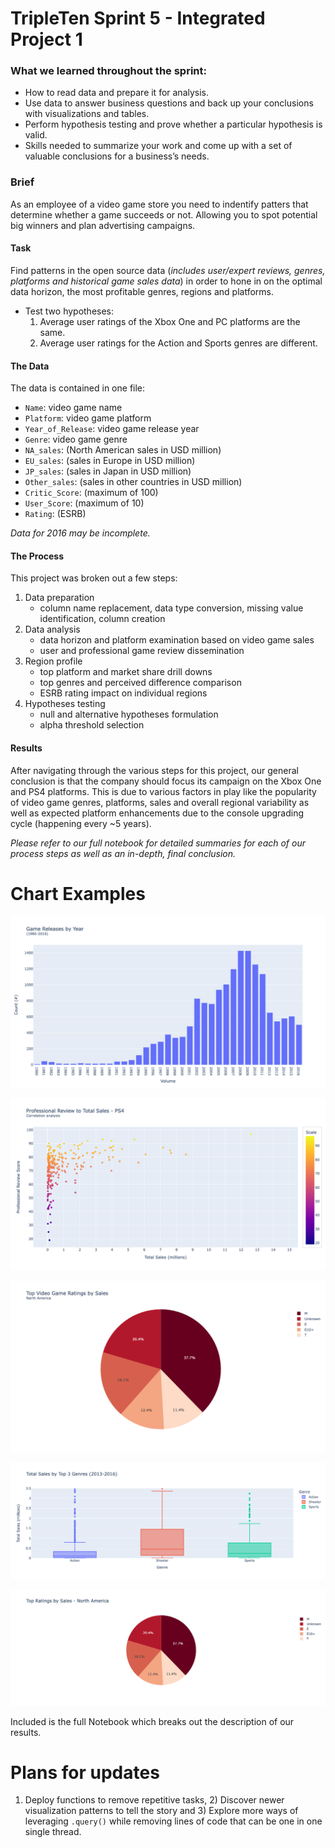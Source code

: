 # TripleTen Sprint 5 - Integrated Project 1

### What we learned throughout the sprint:

- How to read data and prepare it for analysis.
- Use data to answer business questions and back up your conclusions with visualizations and tables.
- Perform hypothesis testing and prove whether a particular hypothesis is valid.
- Skills needed to summarize your work and come up with a set of valuable conclusions for a business’s needs.

### Brief

As an employee of a video game store you need to indentify patters that determine whether a game succeeds or not. Allowing you to spot potential big winners and plan advertising campaigns. 

#### Task

Find patterns in the open source data (*includes user/expert reviews, genres, platforms and historical game sales data*) in order to hone in on the optimal data horizon, the most profitable genres, regions and platforms. 

- Test two hypotheses:
  1) Average user ratings of the Xbox One and PC platforms are the same.
  2) Average user ratings for the Action and Sports genres are different.

#### The Data

The data is contained in one file:

- `Name`: video game name
- `Platform`: video game platform
- `Year_of_Release`: video game release year
- `Genre`: video game genre
- `NA_sales`: (North American sales in USD million) 
- `EU_sales`: (sales in Europe in USD million) 
- `JP_sales`: (sales in Japan in USD million) 
- `Other_sales`: (sales in other countries in USD million) 
- `Critic_Score`: (maximum of 100) 
- `User_Score`: (maximum of 10) 
- `Rating`: (ESRB)

*Data for 2016 may be incomplete.*

#### The Process

This project was broken out a few steps:

1) Data preparation
    - column name replacement, data type conversion, missing value identification, column creation
2) Data analysis
    - data horizon and platform examination based on video game sales
    - user and professional game review dissemination 
3) Region profile
    - top platform and market share drill downs
    - top genres and perceived difference comparison
    - ESRB rating impact on individual regions
4) Hypotheses testing
    - null and alternative hypotheses formulation
    - alpha threshold selection

#### Results

After navigating through the various steps for this project, our general conclusion is that the company should focus its campaign on the Xbox One and PS4 platforms. This is due to various factors in play like the popularity of video game genres, platforms, sales and overall regional variability as well as expected platform enhancements due to the console upgrading cycle (happening every ~5 years).

*Please refer to our full notebook for detailed summaries for each of our process steps as well as an in-depth, final conclusion.*

# Chart Examples

![Alt text](images/newplot.png)

![Alt text](images/newplot2.png)

![Alt text](images/newplot3.png)

![Alt text](images/newplot4.png)

![Alt text](images/newplot5.png)

Included is the full Notebook which breaks out the description of our results.

# Plans for updates

1) Deploy functions to remove repetitive tasks, 2) Discover newer visualization patterns to tell the story and 3) Explore more ways of leveraging `.query()` while removing lines of code that can be one in one single thread.
    
